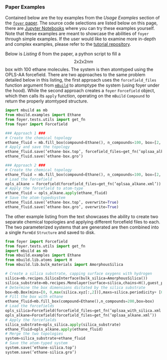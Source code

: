 ### Paper Examples

Contained below are the toy examples from the *Usage Examples* section of the [`foyer` paper](https://arxiv.org/pdf/1812.06779.pdf).
The source code selections are listed below on this page, there are [Jupyter Notebooks](https://github.com/mosdef-hub/foyer/tree/master/docs/examples) where you can try these examples yourself.
Note that these examples are meant to showcase the abilities of `foyer` through simple examples.
If the user would like to examine more in-depth and complex examples, please refer to the [tutorial repository](https://github.com/mosdef-hub/mosdef_tutorials).


Below is *Listing 6* from the paper, a python script to fill a $$2x2x2 nm$$ box with 100 ethane molecules.
The system is then atomtyped using the OPLS-AA forcefield.
There are two approaches to the same problem detailed below in this listing, the first approach uses the `forcefield_files` function argument from [`mBuild`](https://github.com/mosdef-hub/mbuild) to atomptype the system (using foyer under the hood).
While the second approach creates a `foyer` `Forcefield` object, which then calls its `apply` function, operating on the `mBuild` `Compound` to return the properly atomtyped structure.

```python
import mbuild as mb
from mbuild.examples import Ethane
from foyer.tests.utils import get_fn
from foyer import Forcefield

### Approach 1 ###
# Create the chemical topology
ethane_fluid = mb.fill_box(compound=Ethane(), n_compounds=100, box=[2, 2, 2])
# Apply and save the topology
ethane_fluid.save(’ethane-box.top’, forcefield_files=get_fn(’oplsaa_alkane.xml’))
ethane_fluid.save(’ethane-box.gro’)

### Approach 2 ###
# Create the chemical topology
ethane_fluid = mb.fill_box(compound=Ethane(), n_compounds=100, box=[2, 2, 2])
# Load the forcefield
opls_alkane = Forcefield(forcefield_files=get_fn(’oplsaa_alkane.xml’))
# Apply the forcefield to atom-type
ethane_fluid = opls_alkane.apply(ethane_fluid)
# Save the atom-typedsystem
ethane_fluid.save(’ethane-box.top’, overwrite=True)
ethane_fluid.save(’ethane-box.gro’, overwrite=True)
```

The other example listing from the text showcases the ability to create two separate chemical topologies and applying different forcefield files to each.
The two parameterized systems that are generated are then combined into a single `ParmEd` `Structure` and saved to disk.

```python
from foyer import Forcefield
from foyer.tests.utils import get_fn
import mbuild as mb
from mbuild.examples import Ethane
from mbuild.lib.atoms import H
from mbuild.lib.bulk_materials import AmorphousSilica

# Create a silica substrate, capping surface oxygens with hydrogen
silica=mb.recipes.SilicaInterface(bulk_silica=AmorphousSilica())
silica_substrate=mb.recipes.Monolayer(surface=silica,chains=H(),guest_port_name=’up’)
# Determine the box dimensions dictated by the silica substrate
box=mb.Box(mins=[0, 0,max(silica.xyz[:,2])],maxs=silica.periodicity+ [0, 0, 4])
# Fill the box with ethane
ethane_fluid=mb.fill_box(compound=Ethane(),n_compounds=200,box=box)
# Load the forcefields
opls_silica=Forcefield(forcefield_files=get_fn(’oplsaa_with_silica.xml’))
opls_alkane=Forcefield(forcefield_files=get_fn(’oplsaa_alkane.xml’))
# Apply the forcefields
silica_substrate=opls_silica.apply(silica_substrate)
ethane_fluid=opls_alkane.apply(ethane_fluid)
# Merge the two topologies
system=silica_substrate+ethane_fluid
# Save the atom-typed system
system.save(’ethane-silica.top’)
system.save(’ethane-silica.gro’)
```


